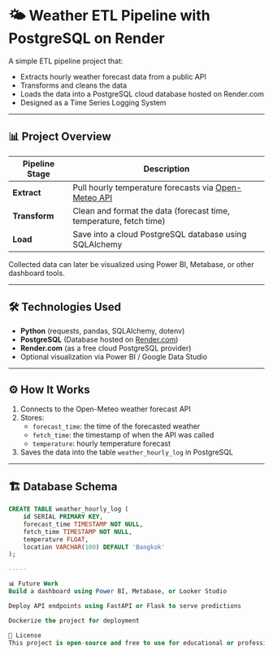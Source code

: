 # 🌤️ Weather ETL Pipeline with PostgreSQL on Render

A simple ETL pipeline project that:
- Extracts hourly weather forecast data from a public API
- Transforms and cleans the data
- Loads the data into a PostgreSQL cloud database hosted on Render.com
- Designed as a Time Series Logging System

---

## 📊 Project Overview

| Pipeline Stage | Description |
|----------------|-------------|
| **Extract**    | Pull hourly temperature forecasts via [Open-Meteo API](https://open-meteo.com/en) |
| **Transform**  | Clean and format the data (forecast time, temperature, fetch time) |
| **Load**       | Save into a cloud PostgreSQL database using SQLAlchemy |

Collected data can later be visualized using Power BI, Metabase, or other dashboard tools.

---

## 🛠️ Technologies Used

- **Python** (requests, pandas, SQLAlchemy, dotenv)
- **PostgreSQL** (Database hosted on [Render.com](https://render.com/))
- **Render.com** (as a free cloud PostgreSQL provider)
- Optional visualization via Power BI / Google Data Studio

---

## ⚙️ How It Works

1. Connects to the Open-Meteo weather forecast API
2. Stores:
   - `forecast_time`: the time of the forecasted weather
   - `fetch_time`: the timestamp of when the API was called
   - `temperature`: hourly temperature forecast
3. Saves the data into the table `weather_hourly_log` in PostgreSQL

---

## 🏗️ Database Schema

```sql
CREATE TABLE weather_hourly_log (
    id SERIAL PRIMARY KEY,
    forecast_time TIMESTAMP NOT NULL,
    fetch_time TIMESTAMP NOT NULL,
    temperature FLOAT,
    location VARCHAR(100) DEFAULT 'Bangkok'
);

-----

📊 Future Work
Build a dashboard using Power BI, Metabase, or Looker Studio

Deploy API endpoints using FastAPI or Flask to serve predictions

Dockerize the project for deployment

📄 License
This project is open-source and free to use for educational or professional purposes.
